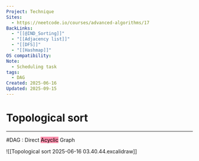 ```yaml
---
Project: Technique
Sites:
  - https://neetcode.io/courses/advanced-algorithms/17
BackLinks:
  - "[[@IND_Sorting]]"
  - "[[Adjacency list]]"
  - "[[DFS]]"
  - "[[Hashmap]]"
OS compatibility:
Note:
  - Scheduling task
tags:
  - DAG
Created: 2025-06-16
Updated: 2025-09-15
---
```

# Topological sort
---
#DAG : Direct <mark style="background: #FF5582A6;">Acyclic</mark> Graph

![[Topological sort 2025-06-16 03.40.44.excalidraw]]
